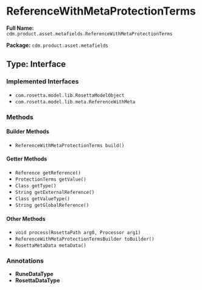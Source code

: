 # ReferenceWithMetaProtectionTerms

**Full Name:** `cdm.product.asset.metafields.ReferenceWithMetaProtectionTerms`

**Package:** `cdm.product.asset.metafields`

## Type: Interface

### Implemented Interfaces

- `com.rosetta.model.lib.RosettaModelObject`
- `com.rosetta.model.lib.meta.ReferenceWithMeta`

### Methods

#### Builder Methods

- `ReferenceWithMetaProtectionTerms build()`

#### Getter Methods

- `Reference getReference()`
- `ProtectionTerms getValue()`
- `Class getType()`
- `String getExternalReference()`
- `Class getValueType()`
- `String getGlobalReference()`

#### Other Methods

- `void process(RosettaPath arg0, Processor arg1)`
- `ReferenceWithMetaProtectionTermsBuilder toBuilder()`
- `RosettaMetaData metaData()`

### Annotations

- **RuneDataType**
- **RosettaDataType**

